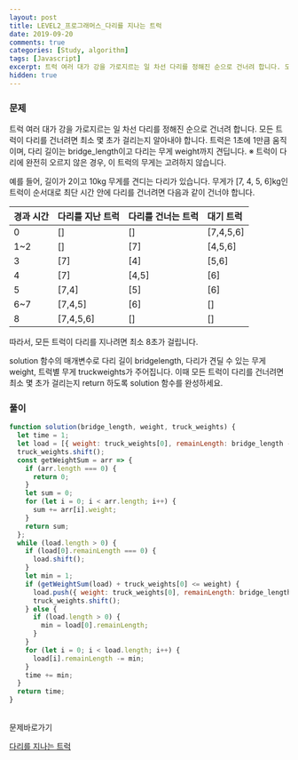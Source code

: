 ```yaml
---
layout: post
title: LEVEL2_프로그래머스_다리를 지나는 트럭
date: 2019-09-20
comments: true
categories: [Study, algorithm]
tags: [Javascript]
excerpt: 트럭 여러 대가 강을 가로지르는 일 차선 다리를 정해진 순으로 건너려 합니다. 모든 트럭이 다리를 건너려면 최소 몇 초가 걸리는지 알아내야 합니다.
hidden: true
---
```


### 문제

트럭 여러 대가 강을 가로지르는 일 차선 다리를 정해진 순으로 건너려 합니다. 모든 트럭이 다리를 건너려면 최소 몇 초가 걸리는지 알아내야 합니다. 트럭은 1초에 1만큼 움직이며, 다리 길이는 bridge_length이고 다리는 무게 weight까지 견딥니다.
※ 트럭이 다리에 완전히 오르지 않은 경우, 이 트럭의 무게는 고려하지 않습니다.

예를 들어, 길이가 2이고 10kg 무게를 견디는 다리가 있습니다. 무게가 [7, 4, 5, 6]kg인 트럭이 순서대로 최단 시간 안에 다리를 건너려면 다음과 같이 건너야 합니다.

| 경과 시간 | 다리를 지난 트럭 | 다리를 건너는 트럭 | 대기 트럭 |
| :-------- | :--------------- | :----------------- | :-------- |
| 0         | []               | []                 | [7,4,5,6] |
| 1~2       | []               | [7]                | [4,5,6]   |
| 3         | [7]              | [4]                | [5,6]     |
| 4         | [7]              | [4,5]              | [6]       |
| 5         | [7,4]            | [5]                | [6]       |
| 6~7       | [7,4,5]          | [6]                | []        |
| 8         | [7,4,5,6]        | []                 | []        |

따라서, 모든 트럭이 다리를 지나려면 최소 8초가 걸립니다.

solution 함수의 매개변수로 다리 길이 bridgelength, 다리가 견딜 수 있는 무게 weight, 트럭별 무게 truckweights가 주어집니다. 이때 모든 트럭이 다리를 건너려면 최소 몇 초가 걸리는지 return 하도록 solution 함수를 완성하세요.

### 풀이

```javascript
function solution(bridge_length, weight, truck_weights) {
  let time = 1;
  let load = [{ weight: truck_weights[0], remainLength: bridge_length - 1 }];
  truck_weights.shift();
  const getWeightSum = arr => {
    if (arr.length === 0) {
      return 0;
    }
    let sum = 0;
    for (let i = 0; i < arr.length; i++) {
      sum += arr[i].weight;
    }
    return sum;
  };
  while (load.length > 0) {
    if (load[0].remainLength === 0) {
      load.shift();
    }
    let min = 1;
    if (getWeightSum(load) + truck_weights[0] <= weight) {
      load.push({ weight: truck_weights[0], remainLength: bridge_length });
      truck_weights.shift();
    } else {
      if (load.length > 0) {
        min = load[0].remainLength;
      }
    }
    for (let i = 0; i < load.length; i++) {
      load[i].remainLength -= min;
    }
    time += min;
  }
  return time;
}
```

<br>
<span class="reference">문제바로가기</span>

[다리를 지나는 트럭](https://programmers.co.kr/learn/courses/30/lessons/42583)
